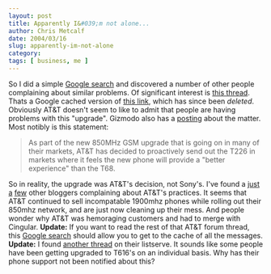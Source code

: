 ```yaml
---
layout: post
title: Apparently I&#039;m not alone...
author: Chris Metcalf
date: 2004/03/16
slug: apparently-im-not-alone
category: 
tags: [ business, me ]
---
```


So I did a simple <a href="http://www.google.com/search?q=AT%26T+T226+Problem&hl=en&lr=&ie=UTF-8&oe=UTF-8&start=0&sa=N">Google search</a> and discovered a number of other people complaining about similar problems.
Of significant interest is <a href="http://216.239.37.104/search?q=cache:_8K_4YxbwAUJ:awscs.lithium.com/attws/board/message%3Fboard.id%3Dsonyericsson%26message.id%3D8572+AT%26T+T226+Problem&hl=en&ie=UTF-8">this thread</a>. Thats a Google cached version of <a href="http://awscs.lithium.com/attws/board/message?board.id=sonyericsson&message.id=8572">this link</a>, which has since been <em>deleted</em>. Obviously AT&T doesn't seem to like to admit that people are having problems with this "upgrade".
Gizmodo also has a <a href="http://www.gizmodo.com/archives/attsony_ericsson_phone_replacement_sms.php">posting</a> about the matter. Most notibly is this statement:<blockquote>As part of the new 850MHz GSM upgrade that is going on in many of their markets, AT&T has decided to proactively send out the T226 in markets where it feels the new phone will provide a "better experience" than the T68.</blockquote>
So in reality, the upgrade was AT&T's decision, not Sony's.
I've found a <a href="http://www.edbrill.com/ebrill/edbrill.nsf/dx/03012004051751AMEBRE48.htm">just</a>   <a href="http://www.edbrill.com/ebrill/edbrill.nsf/dx/03082004091614AMEBRJR7.htm">a</a>  <a href="http://www.engadget.com/entry/5326780577844212/">few</a> other bloggers complaining about AT&T's practices. It seems that AT&T continued to sell incompatable 1900mhz phones while rolling  out their 850mhz network, and are just now cleaning up their mess.
And people wonder why AT&T was hemoraging customers and had to merge with Cingular. 
<strong class="alert">Update:</strong> If you want to read the rest of that AT&T forum thread, this <a href="http://www.google.com/search?q=site%3Alithium.com+%22Free+T226+Upgrade%22&sourceid=mozilla-search&start=0&start=0&ie=utf-8&oe=utf-8">Google search</a> should allow you to get to the cache of all the messages.
<strong class="alert">Update:</strong> I found <a href="http://awscs.lithium.com/attws/board/message?board.id=sonyericsson&message.id=9748">another thread</a> on their listserve. It sounds like some people have been getting upgraded to T616's on an individual basis. Why has their phone support not been notified about this?
